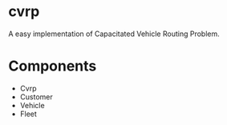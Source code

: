 cvrp
====

A easy implementation of Capacitated Vehicle Routing Problem.

Components
====

- Cvrp
- Customer
- Vehicle
- Fleet
